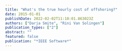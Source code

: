 ```yaml
---
title: "What's the true hourly cost of offshoring?"
date: 2015-01-01
publishDate: 2022-02-02T11:10:01.863023Z
authors: ["Darja Smite", "Rini Van Solingen"]
publication_types: ["2"]
abstract: ""
featured: false
publication: "*IEEE Software*"
---
```


